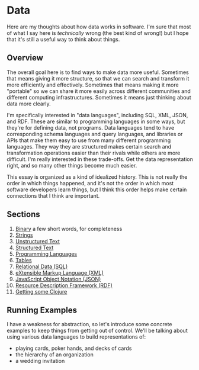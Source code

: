 # Data

Here are my thoughts about how data works in software.
I'm sure that most of what I say here
is *technically* wrong (the best kind of wrong!)
but I hope that it's still a useful way to think about things.

## Overview

The overall goal here is to find ways to make data more useful.
Sometimes that means giving it more structure,
so that we can search and transform it
more efficiently and effectively.
Sometimes that means making it more "portable"
so we can share it more easily
across different communities and different computing infrastructures.
Sometimes it means just thinking about data more clearly.

I'm specifically interested in "data languages",
including SQL, XML, JSON, and RDF.
These are similar to programming languages in some ways,
but they're for defining data, not programs.
Data languages tend to have corresponding
schema languages and query languages,
and libraries or APIs that make them easy to use from
many different programming languages.
They way they are structured makes
certain search and transformation operations easier than their rivals
while others are more difficult.
I'm really interested in these trade-offs.
Get the data representation right,
and so many other things become much easier.

This essay is organized as a kind of idealized history.
This is not really the order in which things happened,
and it's not the order in which most software developers learn things,
but I think this order helps make certain connections
that I think are important.

## Sections

1. [Binary](binary.md) a few short words, for completeness
2. [Strings](strings.md)
3. [Unstructured Text](unstructured-text.md)
4. [Structured Text](structured-text.md)
5. [Programming Languages](programming-languages.md)
6. [Tables](tables.md)
7. [Relational Data (SQL)](sql.md)
8. [eXtensible Markup Language (XML)](xml.md)
9. [JavaScript Object Notation (JSON)](json.md)
10. [Resource Description Framework (RDF)](rdf.md)
11. [Getting some Clojure](clojure.md)

## Running Examples

I have a weakness for abstraction,
so let's introduce some concrete examples
to keep things from getting out of control.
We'll be talking about using various data languages
to build representations of:

- playing cards, poker hands, and decks of cards
- the hierarchy of an organization
- a wedding invitation
